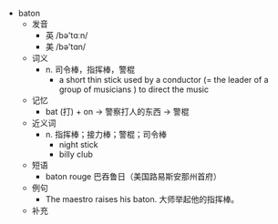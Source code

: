 - baton
  - 发音
    - 英 /bə'tɑːn/
    - 美 /bə'tɑn/
  - 词义
    - n. 司令棒，指挥棒，警棍
      - a short thin stick used by a  conductor (=  the leader of a group of musicians  )  to direct the music
  - 记忆
    - bat (打) + on → 警察打人的东西 → 警棍
  - 近义词
    - n. 指挥棒；接力棒；警棍；司令棒
      - night stick
      - billy club
  - 短语
    - baton rouge 巴吞鲁日（美国路易斯安那州首府）
  - 例句
    - The maestro raises his baton. 大师举起他的指挥棒。
  - 补充